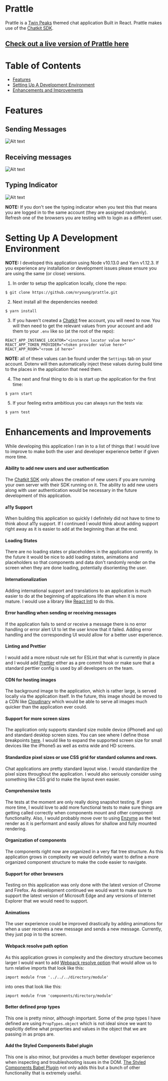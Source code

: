 Prattle
======
Prattle is a [Twin Peaks](https://en.wikipedia.org/wiki/Twin_Peaks) themed chat application Built in React. Prattle makes use of the [Chatkit SDK](https://pusher.com/chatkit).

## [Check out a live version of Prattle here](https://prattle.netlify.com/)

Table of Contents
=================
<!--ts-->
   * [Features](#features)
   * [Setting Up A Development Environment](#setting-up-a-development-environment)
   * [Enhancements and Improvements](#enhancements-and-improvements)
<!--te-->

Features
========

## Sending Messages
![Alt text](images/sending-messages.gif?raw=true "Sending Messages")

## Receiving messages
![Alt text](images/receiving-messages.gif?raw=true "Receiving Messages")

## Typing Indicator
![Alt text](images/typing-indicator.gif?raw=true "Receiving Messages")

**NOTE:** If you don't see the typing indicator when you test this that means you are logged in to the same account (they are assigned randomly). Refresh one of the browsers you are testing with to login as a different user.

Setting Up A Development Environment
====================================

**NOTE:** I developed this application using Node v10.13.0 and Yarn v1.12.3. If you experience any installation or development issues please ensure you are using the same (or close) versions.

1. In order to setup the application locally, clone the repo:
```
$ git clone https://github.com/nryoung/prattle.git
```

2. Next install all the dependencies needed:
```
$ yarn install
```

3. If you haven't created a [Chatkit](https://pusher.com/chatkit) free account, you will need to now. You will then need to get the relevant values from your account and add them to your `.env` like so (at the root of the repo):
```
REACT_APP_INSTANCE_LOCATOR="<instance locator value here>"
REACT_APP_TOKEN_PROVIDER="<token provider value here>"
REACT_APP_ROOM="<room id here>"
```

  **NOTE:** all of these values can be found under the `Settings` tab on your account. Dotenv will then automatically inject these values during build time to the places in the application that need them.

4. The next and final thing to do is is start up the application for the first time:
```
$ yarn start
```

5. If your feeling extra ambitious you can always run the tests via:
```
$ yarn test
```

Enhancements and Improvements
=============================

While developing this application I ran in to a list of things that I would love to improve to make both the user and developer experience better if given more time.

#### Ability to add new users and user authentication
The [Chatkit SDK](https://pusher.com/chatkit) only allows the creation of new users if you are running your own server with their SDK running on it. The ability to add new users along with user authentication would be necessary in the future development of this application.

#### a11y Support
When building this application so quickly I definitely did not have to time to think about a11y support. If I continued I would think about adding support right away as it is easier to add at the beginning than at the end.

#### Loading States
There are no loading states or placeholders in the application currently. In the future it would be nice to add loading states, animations and placeholders so that components and data don't randomly render on the screen when they are done loading, potentially disorienting the user.

#### Internationalization
Adding international support and translations to an application is much easier to do at the beginning of applications life than when it is more mature. I would use a library like [React Intl](https://github.com/yahoo/react-intl) to do this.

#### Error handling when sending or receiving messages
If the application fails to send or receive a message there is no error handling or error alert UI to let the user know that it failed. Adding error handling and the corresponding UI would allow for a better user experience.

#### Linting and Prettier
I would add a more robust rule set for ESLint that what is currently in place and I would add [Prettier](https://github.com/prettier/prettier) either as a pre commit hook or make sure that a standard perttier config is used by all developers on the team.

#### CDN for hosting images
The background image to the application, which is rather large, is served locally via the application itself. In the future, this image should be moved to a CDN like [Cloudinary](https://cloudinary.com/) which would be able to serve all images much quicker than the application ever could.

#### Support for more screen sizes
The application only supports standard size mobile device (iPhone6 and up) and standard desktop screen sizes. You can see where I define those breakpoints [here](https://github.com/nryoung/prattle/blob/master/src/styles/media.js). I would like to expand the supported screen size for small devices like the iPhone5 as well as extra wide and HD screens.

#### Standardize pixel sizes or use CSS grid for standard columns and rows.
Chat applications are pretty standard layout wise. I would standardize the pixel sizes throughout the application. I would also seriously consider using something like CSS grid to make the layout even easier.

#### Comprehensive tests
The tests at the moment are only really doing snapshot testing. If given more time, I would love to add more functional tests to make sure things are getting called correctly when components mount and other component functionality. Also, I would probably move over to using [Enzyme](https://github.com/airbnb/enzyme) as the test render as it is performant and easily allows for shallow and fully mounted rendering.

#### Organization of components
The components right now are organized in a very flat tree structure. As this application grows in complexity we would definitely want to define a more organized component structure to make the code easier to navigate.

#### Support for other browsers
Testing on this application was only done with the latest version of Chrome and Firefox. As development continued we would want to make sure to support the latest version of Microsoft Edge and any versions of Internet Explorer that we would need to support.

#### Animations
The user experience could be improved drastically by adding animations for when a user receives a new message and sends a new message. Currently, they just pop in to the screen.

#### Webpack resolve path option
As this application grows in complexity and the directory structure becomes larger I would want to add [Webpack resolve option](https://webpack.js.org/configuration/resolve/) that would allow us to turn relative imports that look like this:
```
import module from '../../../directory/module'
```
into ones that look like this:
```
import module from 'components/directory/module'
```

#### Better defined prop types
This one is pretty minor, although important. Some of the prop types I have defined are using `PropTypes.object` which is not ideal since we want to explicitly define what properties and values in the object that we are passing in as props are.

#### Add the Styled Components Babel plugin
This one is also minor, but provides a much better developer experience when inspecting and troubleshooting issues in the DOM. [The Styled Components Babel Plugin](https://github.com/styled-components/babel-plugin-styled-components) not only adds this but a bunch of other functionality that is extremely useful.
